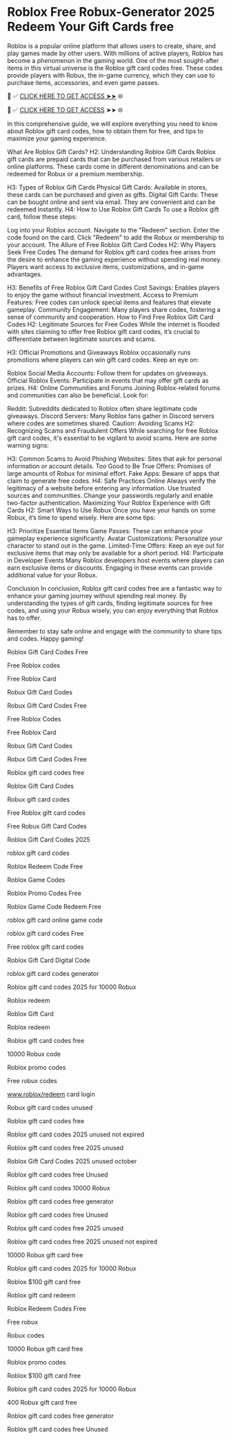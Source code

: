 # Roblox Free Robux-Generator 2025 Redeem Your Gift Cards free
Roblox is a popular online platform that allows users to create, share, and play games made by other users. With millions of active players, Roblox has become a phenomenon in the gaming world. One of the most sought-after items in this virtual universe is the Roblox gift card codes free. These codes provide players with Robux, the in-game currency, which they can use to purchase items, accessories, and even game passes.

📌 ✅ [CLICK HERE TO GET ACCESS ➤➤](https://appbitly.com/Roblox-2025) 🌐

📌 ✅ [CLICK HERE TO GET ACCESS](https://appbitly.com/Roblox-Free-Robux) ➤➤ 🌐

In this comprehensive guide, we will explore everything you need to know about Roblox gift card codes, how to obtain them for free, and tips to maximize your gaming experience.

What Are Roblox Gift Cards? H2: Understanding Roblox Gift Cards Roblox gift cards are prepaid cards that can be purchased from various retailers or online platforms. These cards come in different denominations and can be redeemed for Robux or a premium membership.

H3: Types of Roblox Gift Cards Physical Gift Cards: Available in stores, these cards can be purchased and given as gifts. Digital Gift Cards: These can be bought online and sent via email. They are convenient and can be redeemed instantly. H4: How to Use Roblox Gift Cards To use a Roblox gift card, follow these steps:

Log into your Roblox account. Navigate to the "Redeem" section. Enter the code found on the card. Click "Redeem" to add the Robux or membership to your account. The Allure of Free Roblox Gift Card Codes H2: Why Players Seek Free Codes The demand for Roblox gift card codes free arises from the desire to enhance the gaming experience without spending real money. Players want access to exclusive items, customizations, and in-game advantages.

H3: Benefits of Free Roblox Gift Card Codes Cost Savings: Enables players to enjoy the game without financial investment. Access to Premium Features: Free codes can unlock special items and features that elevate gameplay. Community Engagement: Many players share codes, fostering a sense of community and cooperation. How to Find Free Roblox Gift Card Codes H2: Legitimate Sources for Free Codes While the internet is flooded with sites claiming to offer free Roblox gift card codes, it’s crucial to differentiate between legitimate sources and scams.

H3: Official Promotions and Giveaways Roblox occasionally runs promotions where players can win gift card codes. Keep an eye on:

Roblox Social Media Accounts: Follow them for updates on giveaways. Official Roblox Events: Participate in events that may offer gift cards as prizes. H4: Online Communities and Forums Joining Roblox-related forums and communities can also be beneficial. Look for:

Reddit: Subreddits dedicated to Roblox often share legitimate code giveaways. Discord Servers: Many Roblox fans gather in Discord servers where codes are sometimes shared. Caution: Avoiding Scams H2: Recognizing Scams and Fraudulent Offers While searching for free Roblox gift card codes, it's essential to be vigilant to avoid scams. Here are some warning signs:

H3: Common Scams to Avoid Phishing Websites: Sites that ask for personal information or account details. Too Good to Be True Offers: Promises of large amounts of Robux for minimal effort. Fake Apps: Beware of apps that claim to generate free codes. H4: Safe Practices Online Always verify the legitimacy of a website before entering any information. Use trusted sources and communities. Change your passwords regularly and enable two-factor authentication. Maximizing Your Roblox Experience with Gift Cards H2: Smart Ways to Use Robux Once you have your hands on some Robux, it’s time to spend wisely. Here are some tips:

H3: Prioritize Essential Items Game Passes: These can enhance your gameplay experience significantly. Avatar Customizations: Personalize your character to stand out in the game. Limited-Time Offers: Keep an eye out for exclusive items that may only be available for a short period. H4: Participate in Developer Events Many Roblox developers host events where players can earn exclusive items or discounts. Engaging in these events can provide additional value for your Robux.

Conclusion In conclusion, Roblox gift card codes free are a fantastic way to enhance your gaming journey without spending real money. By understanding the types of gift cards, finding legitimate sources for free codes, and using your Robux wisely, you can enjoy everything that Roblox has to offer.

Remember to stay safe online and engage with the community to share tips and codes. Happy gaming!

Roblox Gift Card Codes Free

Free Roblox codes

Free Roblox Card

Robux Gift Card Codes

Robux Gift Card Codes Free

Free Roblox Codes

Free Roblox Card

Robux Gift Card Codes

Robux Gift Card Codes Free

Roblox gift card codes free

Roblox Gift Card Codes

Robux gift card codes

Free Roblox gift card codes

Free Robux Gift Card Codes

Roblox Gift Card Codes 2025

roblox gift card codes

Roblox Redeem Code Free

Roblox Game Codes

Roblox Promo Codes Free

Roblox Game Code Redeem Free

roblox gift card online game code

roblox gift card codes Free

Free roblox gift card codes

Roblox Gift Card Digital Code

roblox gift card codes generator

Roblox gift card codes 2025 for 10000 Robux

Roblox redeem

Roblox Gift Card

Roblox redeem

Roblox gift card codes free

10000 Robux code

Roblox promo codes

Free robux codes

www.roblox/redeem card login

Robux gift card codes unused

Roblox gift card codes free

Roblox gift card codes 2025 unused not expired

Roblox gift card codes free 2025 unused

Roblox Gift Card Codes 2025 unused october

Roblox gift card codes free Unused

Roblox gift card codes 10000 Robux

Roblox gift card codes free generator

Roblox gift card codes free Unused

Roblox gift card codes free 2025 unused

Roblox gift card codes free 2025 unused not expired

10000 Robux gift card free

Roblox gift card codes 2025 for 10000 Robux

Roblox $100 gift card free

Roblox gift card redeem

Roblox Redeem Codes Free

Free robux

Robux codes

10000 Robux gift card free

Roblox promo codes

Roblox $100 gift card free

Roblox gift card codes 2025 for 10000 Robux

400 Robux gift card free

Roblox gift card codes free generator

Roblox gift card codes free Unused

